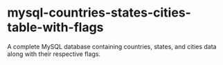 # mysql-countries-states-cities-table-with-flags
A complete MySQL database containing countries, states, and cities data along with their respective flags.
